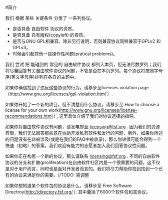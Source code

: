 #简介

我们 根据 某些 关键条件 分类了 一系列协议。    
* 是否具备 自由软件 协议的资质。   
* 是否具备 自有版权(copyleft) 的资质。   
* 是否与GNU GPL相兼容。除非另行说明，否则兼容协议同样兼容于GPLv2 和 GPLv3。  
* 时候会引起其他一些操作性问题(pratical problems)。  

我们 尝试 把 能碰到的 常见的 自由软件协议 都列入本页，但无法尽数罗列；我们将尽量回答有关自由软件协议的问题，不管是否在本页罗列。每个协议将按照字母序(英文字母序)排列在各自的主题中。

如果你确信找到了违反这些协议的行为，请移步至licenses violation page（http://www.gnu.org/licenses/gpl-violation.html ）.

如果你开始了一个新的项目，但不清楚用什么协议，请移步至 How to choose a license for your own work(http://www.gnu.org/licenses/license-recommendations.html ) , 这里具体介绍了我们对协议选择的指导。

如果你对自由软件协议有问题，请发电邮至 licensing@fsf.org . 因为我们的资源有限，我们无法回答那些意在协助开发私有软件和发行的问题，另外，如果你所述的问题没有在此被涉及(或是在我们的FAQ中被收录)，那么你讲很可能会得到一个快速（初略）的答案。我们欢迎有能力的志愿者加入我们回答协议性问题。

如果你正在构思一个新的协议，那么请联系 licensing@fsf.org . 不同的自由软件协议的分支和扩散(proliferation)在自由软件社区内是一个很重要的问题，这不仅是对于用户而言，同时也是面对开发者而言的。我们将尽力帮助你找到找到一个已有的协议来满足你的需要。//TODO: 需调整

如果你想知道某个软件包的协议是什么，请移步至 Free Software Directroy(http://directory.fsf.org/ ). 其中囊括了6000个软件包和其协议。